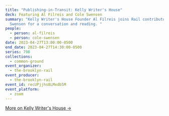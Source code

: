 ```yaml
---
title: "Publishing-in-Transit: Kelly Writer's House"
deck: Featuring Al Filreis and Cole Swensen
summary: "Kelly Writer's House Founder Al Filreis joins Rail contributor Cole
  Swensen for a conversation and reading. "
people:
  - person: al-filreis
  - person: cole-swensen
date: 2023-04-27T13:00:00-0500
end_date: 2023-04-27T14:30:00-0500
series: 798
collections:
  - common-ground
event_organizer:
  - the-brooklyn-rail
event_producer:
  - the-brooklyn-rail
event_id: recUPjjhs8LMxdb5M
event_platform:
  - zoom
---
```

[M﻿ore on Kelly Writer's House →](https://writing.upenn.edu/wh/)